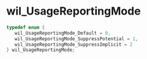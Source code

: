 # wil_UsageReportingMode

```C
typedef enum {
   wil_UsageReportingMode_Default = 0,
   wil_UsageReportingMode_SuppressPotential = 1,
   wil_UsageReportingMode_SuppressImplicit = 2
} wil_UsageReportingMode;
```
